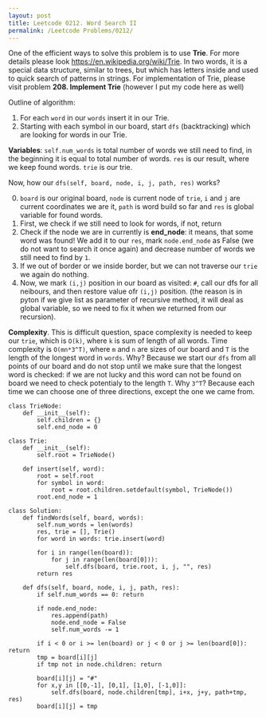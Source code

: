 ```yaml
---
layout: post
title: Leetcode 0212. Word Search II
permalink: /Leetcode Problems/0212/
---
```


One of the efficient ways to solve this problem is to use **Trie**. For more details please look https://en.wikipedia.org/wiki/Trie. In two words, it is a special data structure, similar to trees, but which has letters inside and used to quick search of patterns in strings. For implementation of Trie, please visit problem **208. Implement Trie** (however I put my code here as well)

Outline of algorithm:
1. For each `word` in our `words` insert it in our Trie.
2. Starting with each symbol in our board, start `dfs` (backtracking) which are looking for words in our Trie.

**Variables**: 
`self.num_words` is total number of words we still need to find, in the beginning it is equal to total number of words. 
`res` is our result, where we keep found words. 
`trie` is our trie.

Now, how our `dfs(self, board, node, i, j, path, res)` works?

0. `board` is our original board, `node` is current node of `trie`, `i` and `j` are current coordinates we are it, `path` is word build so far and `res` is global variable for found words.
1. First, we check if we still need to look for words, if not, return
2. Check if the node we are in currently is **end_node**: it means, that some word was found! We add it to our `res`, mark `node.end_node` as False (we do not want to search it once again) and decrease number of words we still need to find by `1`.
3. If we out of border or we inside border, but we can not traverse our `trie` we again do nothing.
4. Now, we mark `(i,j)` position in our board as visited: `#`, call our dfs for all neibours, and then restore value ofr `(i,j)` position. (the reason is in pyton if we give list as parameter of recursive method, it will deal as global variable, so we need to fix it when we returned from our recursion).

**Complexity**. This is difficult question, space complexity is needed to keep our `trie`, which is `O(k)`, where `k` is sum of length of all words. Time complexity is `O(mn*3^T)`, where `m` and `n` are sizes of our board and `T` is the length of the longest word in `words`. Why? Because we start our `dfs` from all points of our board and do not stop until we make sure that the longest word is checked: if we are not lucky and this word can not be found on board we need to check potentialy to the length `T`. Why `3^T`? Because each time we can choose one of three directions, except the one we came from.

```
class TrieNode:
    def __init__(self):
        self.children = {}
        self.end_node = 0

class Trie:
    def __init__(self):
        self.root = TrieNode()

    def insert(self, word):
        root = self.root
        for symbol in word:
            root = root.children.setdefault(symbol, TrieNode())
        root.end_node = 1

class Solution:
    def findWords(self, board, words):
        self.num_words = len(words)
        res, trie = [], Trie()
        for word in words: trie.insert(word) 

        for i in range(len(board)):
            for j in range(len(board[0])):
                self.dfs(board, trie.root, i, j, "", res)
        return res

    def dfs(self, board, node, i, j, path, res):
        if self.num_words == 0: return

        if node.end_node:
            res.append(path)
            node.end_node = False
            self.num_words -= 1

        if i < 0 or i >= len(board) or j < 0 or j >= len(board[0]): return 
        tmp = board[i][j]
        if tmp not in node.children: return

        board[i][j] = "#"
        for x,y in [[0,-1], [0,1], [1,0], [-1,0]]:
            self.dfs(board, node.children[tmp], i+x, j+y, path+tmp, res)
        board[i][j] = tmp
```